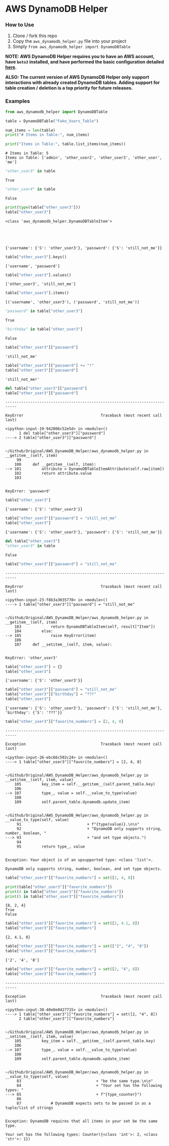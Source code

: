 # AWS DynamoDB Helper

### How to Use

 1. Clone / fork this repo
 2. Copy the `aws_dynamodb_helper.py` file into your project
 3. Simply `from aws_dynamodb_helper import DynamoDBTable`

**NOTE: AWS DynamoDB Helper requires you to have an AWS account, have `boto3` installed, and have performed the basic configuration detailed [here](https://boto3.readthedocs.io/en/latest/guide/quickstart.html#configuration).**

**ALSO: The current version of AWS DynamoDB Helper only support interactions with already created DynamoDB tables. Adding support for table creation / deletion is a top priority for future releases.**

### Examples


```python
from aws_dynamodb_helper import DynamoDBTable
```


```python
table = DynamoDBTable("Fake_Users_Table")

num_items = len(table)
print("# Items in Table:", num_items)

print("Items in Table:", table.list_items(num_items))
```

    # Items in Table: 5
    Items in Table: ['admin', 'other_user2', 'other_user3', 'other_user', 'me']



```python
"other_user3" in table
```




    True




```python
"other_user4" in table
```




    False




```python
print(type(table["other_user3"]))
table["other_user3"]
```

    <class 'aws_dynamodb_helper.DynamoDBTableItem'>





    {'username': {'S': 'other_user3'}, 'password': {'S': 'still_not_me'}}




```python
table["other_user3"].keys()
```




    ['username', 'password']




```python
table["other_user3"].values()
```




    ['other_user3', 'still_not_me']




```python
table["other_user3"].items()
```




    [('username', 'other_user3'), ('password', 'still_not_me')]




```python
"password" in table["other_user3"]
```




    True




```python
"birthday" in table["other_user3"]
```




    False




```python
table["other_user3"]["password"]
```




    'still_not_me'




```python
table["other_user3"]["password"] += "!"
table["other_user3"]["password"]
```




    'still_not_me!'




```python
del table["other_user3"]["password"]
table["other_user3"]["password"]
```


    ---------------------------------------------------------------------------

    KeyError                                  Traceback (most recent call last)

    <ipython-input-19-942006c52e5d> in <module>()
          1 del table["other_user3"]["password"]
    ----> 2 table["other_user3"]["password"]


    ~/Github/Original/AWS_DynamoDB_Helper/aws_dynamodb_helper.py in __getitem__(self, item)
         99
        100     def __getitem__(self, item):
    --> 101         attribute = DynamoDBTableItemAttribute(self.raw[item])
        102         return attribute.value
        103


    KeyError: 'password'



```python
table["other_user3"]
```




    {'username': {'S': 'other_user3'}}




```python
table["other_user3"]["password"] = "still_not_me"
table["other_user3"]
```




    {'username': {'S': 'other_user3'}, 'password': {'S': 'still_not_me'}}




```python
del table["other_user3"]
"other_user3" in table
```




    False




```python
table["other_user3"]["password"] = "still_not_me"
```


    ---------------------------------------------------------------------------

    KeyError                                  Traceback (most recent call last)

    <ipython-input-23-f8b3a3035770> in <module>()
    ----> 1 table["other_user3"]["password"] = "still_not_me"


    ~/Github/Original/AWS_DynamoDB_Helper/aws_dynamodb_helper.py in __getitem__(self, item)
        183             return DynamoDBTableItem(self, result["Item"])
        184         else:
    --> 185             raise KeyError(item)
        186
        187     def __setitem__(self, item, value):


    KeyError: 'other_user3'



```python
table["other_user3"] = {}
table["other_user3"]
```




    {'username': {'S': 'other_user3'}}




```python
table["other_user3"]["password"] = "still_not_me"
table["other_user3"]["birthday"] = "???"
table["other_user3"]
```




    {'username': {'S': 'other_user3'}, 'password': {'S': 'still_not_me'}, 'birthday': {'S': '???'}}




```python
table["other_user3"]["favorite_numbers"] = [2, 4, 8]
```


    ---------------------------------------------------------------------------

    Exception                                 Traceback (most recent call last)

    <ipython-input-26-ebc66c592c24> in <module>()
    ----> 1 table["other_user3"]["favorite_numbers"] = [2, 4, 8]


    ~/Github/Original/AWS_DynamoDB_Helper/aws_dynamodb_helper.py in __setitem__(self, item, value)
        105         key_item = self.__getitem__(self.parent_table.key)
        106
    --> 107         type_, value = self.__value_to_type(value)
        108
        109         self.parent_table.dynamodb.update_item(


    ~/Github/Original/AWS_DynamoDB_Helper/aws_dynamodb_helper.py in __value_to_type(self, value)
         91                             + f"{type(value)}.\n\n"
         92                             + "DynamoDB only supports string, number, boolean, "
    ---> 93                             + "and set type objects.")
         94
         95         return type_, value


    Exception: Your object is of an upsupported type: <class 'list'>.

    DynamoDB only supports string, number, boolean, and set type objects.



```python
table["other_user3"]["favorite_numbers"] = set([2, 4, 8])

print(table["other_user3"]["favorite_numbers"])
print(4 in table["other_user3"]["favorite_numbers"])
print(5 in table["other_user3"]["favorite_numbers"])
```

    {8, 2, 4}
    True
    False



```python
table["other_user3"]["favorite_numbers"] = set([2, 4.1, 8])
table["other_user3"]["favorite_numbers"]
```




    {2, 4.1, 8}




```python
table["other_user3"]["favorite_numbers"] = set(["2", "4", "8"])
table["other_user3"]["favorite_numbers"]
```




    {'2', '4', '8'}




```python
table["other_user3"]["favorite_numbers"] = set([2, "4", 8])
table["other_user3"]["favorite_numbers"]
```


    ---------------------------------------------------------------------------

    Exception                                 Traceback (most recent call last)

    <ipython-input-30-40e0e0427715> in <module>()
    ----> 1 table["other_user3"]["favorite_numbers"] = set([2, "4", 8])
          2 table["other_user3"]["favorite_numbers"]


    ~/Github/Original/AWS_DynamoDB_Helper/aws_dynamodb_helper.py in __setitem__(self, item, value)
        105         key_item = self.__getitem__(self.parent_table.key)
        106
    --> 107         type_, value = self.__value_to_type(value)
        108
        109         self.parent_table.dynamodb.update_item(


    ~/Github/Original/AWS_DynamoDB_Helper/aws_dynamodb_helper.py in __value_to_type(self, value)
         83                                 + "be the same type.\n\n"
         84                                 + "Your set has the following types: "
    ---> 85                                 + f"{type_counter}")
         86
         87             # DynamoDB expects sets to be passed in as a tuple/list of strings


    Exception: DynamoDB requires that all items in your set be the same type.

    Your set has the following types: Counter({<class 'int'>: 2, <class 'str'>: 1})
